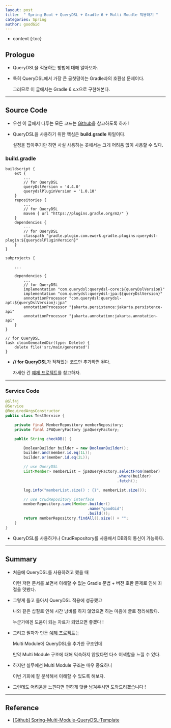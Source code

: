 ```yaml
---
layout: post
title:  " Spring Boot + QueryDSL + Gradle 6 + Multi Moudle 적용하기 "
categories: Spring
author: goodGid
---
```

* content
{:toc}

## Prologue

* QueryDSL을 적용하는 방법에 대해 알아보자.

* 특히 QueryDSL에서 가장 큰 골칫덩이는 Gradle과의 호환성 문제이다.

  그러므로 이 글에서는 Gradle 6.x.x으로 구현해본다.



---

## Source Code

* 우선 이 글에서 다루는 모든 코드는 [Github](https://github.com/goodGid/Spring-Multi-Module-QueryDSL-Template)을 참고하도록 하자 !

* QueryDSL을 사용하기 위한 핵심은 **build.gradle** 파일이다.

  설정을 잡아주기만 하면 사실 사용하는 곳에서는 크게 어려움 없이 사용할 수 있다.


### build.gradle

```
buildscript {
    ext {
        ...
        // for QueryDSL
        queryDslVersion = '4.4.0'
        querydslPluginVersion = '1.0.10'
    }
    repositories {
        ...
        // for QueryDSL
        maven { url "https://plugins.gradle.org/m2/" }
    }
    dependencies {
        ...
        // for QueryDSL
        classpath "gradle.plugin.com.ewerk.gradle.plugins:querydsl-plugin:${querydslPluginVersion}"
    }
}

subprojects {

    ...

    dependencies {
        ...
        // for QueryDSL
        implementation "com.querydsl:querydsl-core:${queryDslVersion}"
        implementation "com.querydsl:querydsl-jpa:${queryDslVersion}"
        annotationProcessor "com.querydsl:querydsl-apt:${queryDslVersion}:jpa"
        annotationProcessor "jakarta.persistence:jakarta.persistence-api"
        annotationProcessor "jakarta.annotation:jakarta.annotation-api"
    }
}

// for QueryDSL
task cleanGeneatedDir(type: Delete) {
    delete file('src/main/generated')
}
```

* **// for QueryDSL**가 적혀있는 코드만 추가하면 된다.

  자세한 건 [예제 프로젝트](https://github.com/goodGid/Spring-Multi-Module-QueryDSL-Template)를 참고하자.


---

### Service Code

``` java
@Slf4j
@Service
@RequiredArgsConstructor
public class TestService {

    private final MemberRepository memberRepository;
    private final JPAQueryFactory jpaQueryFactory;

    public String checkDB() {

        BooleanBuilder builder = new BooleanBuilder();
        builder.and(member.id.eq(1L));
        builder.or(member.id.eq(2L));

        // use QueryDSL
        List<Member> memberList = jpaQueryFactory.selectFrom(member)
                                                 .where(builder)
                                                 .fetch();

        log.info("memberList.size() : {}", memberList.size());

        // use CrudRepository interface
        memberRepository.save(Member.builder()
                                    .name("goodGid")
                                    .build());
        return memberRepository.findAll().size() + "";
    }
}
```

* QueryDSL를 사용하거나 CrudRepository를 사용해서 DB와의 통신이 가능하다.

---

## Summary

* 처음에 QueryDSL를 사용하려고 했을 때

  이런 저런 문서를 보면서 이해할 수 없는 Gradle 문법 + 버전 호환 문제로 인해 좌절을 맛봤다.

* 그렇게 돌고 돌아서 QueryDSL 적용에 성공했고

  나와 같은 삽질로 인해 시간 낭비를 하지 않았으면 하는 마음에 글로 정리해봤다.

  누군가에겐 도움이 되는 자료가 되었으면 좋겠다 !

* 그리고 필자가 만든 [예제 프로젝트](https://github.com/goodGid/Spring-Multi-Module-QueryDSL-Template)는

  Multi Module에 QueryDSL을 추가한 구조인데

  만약 Multi Module 구조에 대해 익숙하지 않았다면 다소 어색함을 느낄 수 있다.

* 하지만 실무에선 Multi Module 구조는 매우 중요하니

  이번 기회에 잘 분석해서 이해할 수 있도록 해보자.

* 그런데도 어려움을 느낀다면 편하게 댓글 남겨주시면 도와드리겠습니다 !

---

## Reference

* [[Github] Spring-Multi-Module-QueryDSL-Template](https://github.com/goodGid/Spring-Multi-Module-QueryDSL-Template)